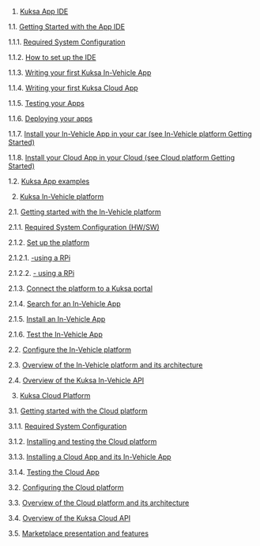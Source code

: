 1.  [Kuksa App IDE](./DraftVersion2.md#2.-Kuksa-App-IDE)

1.1. [Getting Started with the App IDE]()

1.1.1. [Required System Configuration]()

1.1.2. [How to set up the IDE]()

1.1.3. [Writing your first Kuksa In-Vehicle App]()

1.1.4. [Writing your first Kuksa Cloud App]()

1.1.5. [Testing your Apps]()

1.1.6. [Deploying your apps]()

1.1.7. [Install your In-Vehicle App in your car (see In-Vehicle platform Getting Started)]()

1.1.8. [Install your Cloud App in your Cloud (see Cloud platform Getting Started)]()

1.2. [Kuksa App examples]()

2.   [Kuksa In-Vehicle platform]()

2.1. [Getting started with the In-Vehicle platform]()

2.1.1. [Required System Configuration (HW/SW)]()

2.1.2. [Set up the platform]()

2.1.2.1. [-using a RPi]()

2.1.2.2. [- using a RPi]()

2.1.3. [Connect the platform to a Kuksa portal]()

2.1.4. [Search for an In-Vehicle App]()

2.1.5. [Install an In-Vehicle App]()

2.1.6. [Test the In-Vehicle App]()

2.2. [Configure the In-Vehicle platform]()

2.3. [Overview of the In-Vehicle platform and its architecture]()

2.4. [Overview of the Kuksa In-Vehicle API]()

3. [Kuksa Cloud Platform]()

3.1. [Getting started with the Cloud platform]()

3.1.1. [Required System Configuration]()

3.1.2. [Installing and testing the Cloud platform]()

3.1.3. [Installing a Cloud App and its In-Vehicle App]()

3.1.4. [Testing the Cloud App]()

3.2. [Configuring the Cloud platform]()

3.3. [Overview of the Cloud platform and its architecture]()

3.4. [Overview of the Kuksa Cloud API]()

3.5. [Marketplace presentation and features]()
